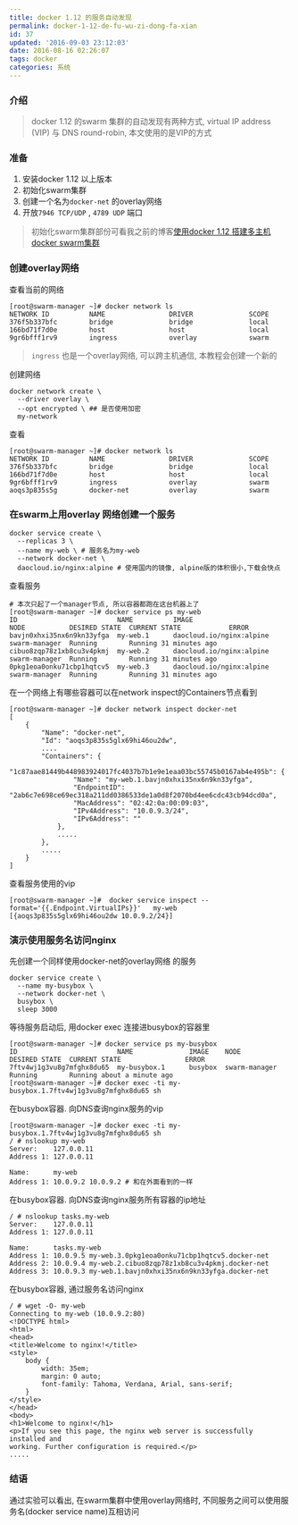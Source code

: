 ```yaml
---
title: docker 1.12 的服务自动发现
permalink: docker-1-12-de-fu-wu-zi-dong-fa-xian
id: 37
updated: '2016-09-03 23:12:03'
date: 2016-08-16 02:26:07
tags: docker
categories: 系统
---
```


### 介绍
>docker 1.12 的swarm 集群的自动发现有两种方式, virtual IP address (VIP) 与 DNS round-robin, 本文使用的是VIP的方式

### 准备
1. 安装docker 1.12 以上版本
1. 初始化swarm集群
3. 创建一个名为`docker-net` 的overlay网络
4. 开放`7946 TCP/UDP` , `4789 UDP` 端口
>初始化swarm集群部份可看我之前的博客[使用docker 1.12 搭建多主机docker swarm集群](http://www.lxy520.net/2016/07/02/shi-yong-docker-1-12-da-jian-duo-zhu-ji-docker-swarmji-qun/)


### 创建overlay网络
查看当前的网络
```shell
[root@swarm-manager ~]# docker network ls
NETWORK ID          NAME                DRIVER              SCOPE
376f5b337bfc        bridge              bridge              local                                    
166bd71f7d0e        host                host                local               
9gr6bfff1rv9        ingress             overlay             swarm               
```
> `ingress` 也是一个overlay网络, 可以跨主机通信, 本教程会创建一个新的

创建网络
```shell
docker network create \
  --driver overlay \
  --opt encrypted \ ## 是否使用加密
  my-network
```
查看
```shell
[root@swarm-manager ~]# docker network ls
NETWORK ID          NAME                DRIVER              SCOPE
376f5b337bfc        bridge              bridge              local                                    
166bd71f7d0e        host                host                local               
9gr6bfff1rv9        ingress             overlay             swarm       
aoqs3p835s5g        docker-net          overlay             swarm        
```

### 在swarm上用overlay 网络创建一个服务
```shell
docker service create \
  --replicas 3 \
  --name my-web \ # 服务名为my-web
  --network docker-net \
  daocloud.io/nginx:alpine # 使用国内的镜像, alpine版的体积很小,下载会快点
```
查看服务
```shell
# 本次只起了一个manager节点, 所以容器都跑在这台机器上了
[root@swarm-manager ~]# docker service ps my-web
ID                         NAME          IMAGE                     NODE           DESIRED STATE  CURRENT STATE            ERROR
bavjn0xhxi35nx6n9kn33yfga  my-web.1      daocloud.io/nginx:alpine  swarm-manager  Running        Running 31 minutes ago   
cibuo8zqp78z1xb8cu3v4pkmj  my-web.2      daocloud.io/nginx:alpine  swarm-manager  Running        Running 31 minutes ago   
0pkg1eoa0onku71cbp1hqtcv5  my-web.3      daocloud.io/nginx:alpine  swarm-manager  Running        Running 31 minutes ago   
```

在一个网络上有哪些容器可以在network inspect的Containers节点看到
```
[root@swarm-manager ~]# docker network inspect docker-net
[
    {
        "Name": "docker-net",
        "Id": "aoqs3p835s5glx69hi46ou2dw",
        ....
        "Containers": {
            "1c87aae81449b448983924017fc4037b7b1e9e1eaa03bc55745b0167ab4e495b": {
                "Name": "my-web.1.bavjn0xhxi35nx6n9kn33yfga",
                "EndpointID": "2ab6c7e698ce69ec318a211dd0386533de1a0d8f2070bd4ee6cdc43cb94dcd0a",
                "MacAddress": "02:42:0a:00:09:03",
                "IPv4Address": "10.0.9.3/24",
                "IPv6Address": ""
            },
            .....
        },
        .....
    }
]

```

查看服务使用的vip
```shell
[root@swarm-manager ~]#  docker service inspect --format='{{.Endpoint.VirtualIPs}}'   my-web
[{aoqs3p835s5glx69hi46ou2dw 10.0.9.2/24}]
```

### 演示使用服务名访问nginx
先创建一个同样使用docker-net的overlay网络 的服务

```shell
docker service create \
  --name my-busybox \
  --network docker-net \
  busybox \
  sleep 3000
```

等待服务启动后, 用docker exec 连接进busybox的容器里

```shell
[root@swarm-manager ~]# docker service ps my-busybox
ID                         NAME              IMAGE    NODE           DESIRED STATE  CURRENT STATE                ERROR
7ftv4wj1g3vu8g7mfghx8du65  my-busybox.1      busybox  swarm-manager  Running        Running about a minute ago   
[root@swarm-manager ~]# docker exec -ti my-busybox.1.7ftv4wj1g3vu8g7mfghx8du65 sh
```

在busybox容器. 向DNS查询nginx服务的vip
```shell
[root@swarm-manager ~]# docker exec -ti my-busybox.1.7ftv4wj1g3vu8g7mfghx8du65 sh
/ # nslookup my-web
Server:    127.0.0.11
Address 1: 127.0.0.11

Name:      my-web
Address 1: 10.0.9.2 10.0.9.2 # 和在外面看到的一样
```
在busybox容器. 向DNS查询nginx服务所有容器的ip地址
```shell
/ # nslookup tasks.my-web
Server:    127.0.0.11
Address 1: 127.0.0.11

Name:      tasks.my-web
Address 1: 10.0.9.5 my-web.3.0pkg1eoa0onku71cbp1hqtcv5.docker-net
Address 2: 10.0.9.4 my-web.2.cibuo8zqp78z1xb8cu3v4pkmj.docker-net
Address 3: 10.0.9.3 my-web.1.bavjn0xhxi35nx6n9kn33yfga.docker-net
```

在busybox容器, 通过服务名访问nginx
```shell
/ # wget -O- my-web
Connecting to my-web (10.0.9.2:80)
<!DOCTYPE html>
<html>
<head>
<title>Welcome to nginx!</title>
<style>
    body {
        width: 35em;
        margin: 0 auto;
        font-family: Tahoma, Verdana, Arial, sans-serif;
    }
</style>
</head>
<body>
<h1>Welcome to nginx!</h1>
<p>If you see this page, the nginx web server is successfully installed and
working. Further configuration is required.</p>
.....
```
### 结语
通过实验可以看出, 在swarm集群中使用overlay网络时, 不同服务之间可以使用服务名(docker service name)互相访问
